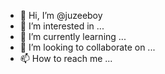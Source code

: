 - 👋 Hi, I’m @juzeeboy
- 👀 I’m interested in ...
- 🌱 I’m currently learning ...
- 💞️ I’m looking to collaborate on ...
- 📫 How to reach me ...

<!---
juzeeboy/juzeeboy is a ✨ special ✨ repository because its `README.md` (this file) appears on your GitHub profile.
You can click the Preview link to take a look at your changes.
--->
